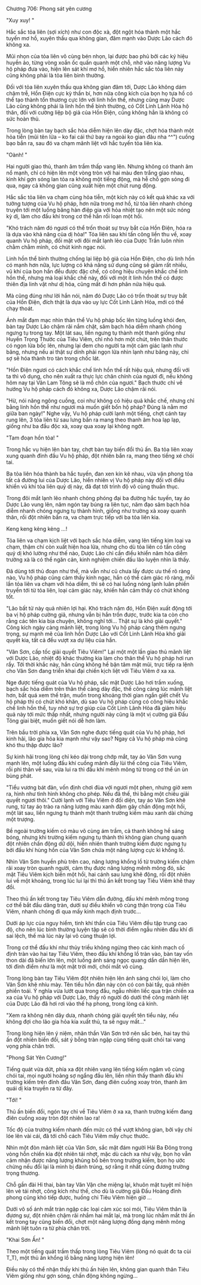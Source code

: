 




Chương 706: Phong sát yên cương


"Xuy xuy! "

Hắc sắc tỏa liên (sợi xích) như con độc xà, đột ngột hóa thành một hắc tuyến mơ hồ, xuyên thấu qua không gian, đâm mạnh vào Dược Lão cách đó không xa.

Mũi nhọn của tỏa liên vô cùng bén nhọn, lại được bao phủ bởi các ký hiệu huyền ảo, từng vòng xoắn ốc quấn quanh một chỗ, nhờ vào năng lượng Vu hộ pháp đưa vào, hiện lên sát khí mơ hồ, hiển nhiên hắc sắc tỏa liên này cũng không phải là tỏa liên bình thường.

Đối với tỏa liên xuyên thấu qua không gian đâm tới, Dược Lão không dám chậm trễ, Hồn Điện cực kỳ thần bí, hơn nữa công kích của bọn họ tựa hồ có thể tạo thành tổn thương cực lớn với linh hồn thể, nhưng cũng may Dược Lão cũng không phải là linh hồn thể bình thường, có Cốt Linh Lãnh Hỏa hộ thân, đối với cường liệp bộ giả của Hồn Điện, cũng không hẳn là không có sức hoàn thủ.

Trong lòng bàn tay bạch sắc hỏa diễm hiện lên dày đặc, chợt hóa thành một hỏa tiễn (mũi tên lửa – ko fai cái thứ bay ra ngoài ko gian đâu nha ^^") cuồng bạo bắn ra, sau đó va chạm mãnh liệt với hắc tuyến tỏa liên kia.

"Oành! "

Hai người giao thủ, thanh âm trầm thấp vang lên. Nhưng không có thanh âm nổ mạnh, chỉ có hiện lên một vòng tròn với hai màu đen trắng giao nhau, kình khí gợn sóng lan tỏa ra không một tiếng động, mà hễ chỗ gợn sóng đi qua, ngay cả không gian cũng xuất hiện một chút rung động.

Hắc sắc tỏa liên va chạm cùng hỏa tiễn, một kích này có kết quả khác xa với tưởng tượng của Vu hộ pháp, hơn nữa trong mơ hồ, từ tỏa liên nhanh chóng truyền tới một luồng băng hàn điệp gia với hỏa nhiệt tạo nên một sức nóng kỳ dị, làm cho đấu khí trong cơ thể hắn rối loạn một hồi.

"Khó trách năm đó ngươi có thể trốn thoát sự truy bắt của Hồn Điện, hóa ra là dựa vào khả năng của dị hỏa!" Tỏa liên sau khi tấn công liền thu về, xoay quanh Vu hộ pháp, đối mặt với đôi mắt lạnh lẽo của Dược Trần luôn nhìn chằm chằm mình, có chút kinh ngạc nói.

Linh hồn thể bình thường chống lại liệp bộ giả của Hồn Điện, cho dù linh hồn có mạnh hơn nữa, lực lượng có khả năng sử dụng cũng sẽ giảm rất nhiều, vũ khí của bọn hắn đều được đặc chế, có công hiệu chuyên khắc chế linh hồn thể, nhưng mà loại khắc chế này, đối với một ít linh hồn thể có được thiên địa linh vật như dị hỏa, cũng mất đi hơn phân nửa hiệu quả.

Mà cũng đúng như lời hắn nói, năm đó Dược Lão có trốn thoát sự truy bắt của Hồn Điện, đích thật là dựa vào uy lực Cốt Linh Lãnh Hỏa, mới có thể chạy thoát.

Ánh mắt đạm mạc nhìn thân thể Vu hộ pháp bốc lên từng luồng khói đen, bàn tay Dược Lão chậm rãi nắm chặt, sâm bạch hỏa diễm nhanh chóng ngưng tụ trong tay. Một lát sau, liền ngưng tụ thành một thanh giống như Huyền Trọng Thước của Tiêu Viêm, chỉ nhỏ hơn một chút, trên thân thước có ngọn lửa bốc lên, nhưng lại đem cho người ta một cảm giác lạnh như băng, nhưng nếu ai thật sự dính phải ngọn lửa nhìn lạnh như băng này, chỉ sợ sẽ hóa thành tro tàn trong chốc lát.

"Hồn Điện ngươi có cách khắc chế linh hồn thể rất hiệu quả, nhưng đối với ta thì vô dụng, cho nên xuất ra thực lực chân chính của ngươi đi, nếu không hôm nay tại Vân Lam Tông sẽ là mồ chôn của ngươi." Bạch thước chỉ về hướng Vu hộ pháp cách đó không xa, Dược Lão chậm rãi nói.

"Hừ, nói năng ngông cuồng, coi như không có hiệu quả khắc chế, nhưng chỉ bằng linh hồn thể như ngươi mà muốn giết bổn hộ pháp? Đúng là nằm mơ giữa ban ngày!" Nghe vậy, Vu hộ pháp cười lạnh một tiếng, chợt cánh tay rung lên, 3 tỏa liên từ sau lưng bắn ra mang theo thanh âm hoa lạp lạp, giống như ba đầu độc xà, xoay qua xoay lại không ngớt.

"Tam đoạn hồn tỏa! "

Trong hắc vụ hiện lên bàn tay, chợt bàn tay biến đổi thủ ấn. Ba tỏa liên xoay xung quanh đỉnh đầu Vu hộ pháp, đột nhiên bắn ra, mang theo tiếng xé chói tai.

Ba tỏa liên hóa thành ba hắc tuyến, đan xen kín kẽ nhau, vừa vặn phong tỏa tất cả đường lui của Dược Lão, hiển nhiên vị Vu hộ pháp này đối với điều khiển vũ khí tỏa liên quỷ dị này, đã đạt tới trình độ vô cùng thuần thục.

Trong đôi mắt lạnh lẽo nhanh chóng phóng đại ba đường hắc tuyến, tay áo Dược Lão vung lên, năm ngón tay búng ra liên tục, năm đạo sâm bạch hỏa diễm nhanh chóng ngưng tụ thành hình, giống như trường xà xoay quanh thân, rồi đột nhiên bắn ra, va chạm trực tiếp với ba tỏa liên kia.

Keng keng kẻng kẻng …!

Tỏa liên va chạm kịch liệt với bạch sắc hỏa diễm, vang lên tiếng kim loại va chạm, thậm chí còn xuất hiện hoa lửa, nhưng cho dù tỏa liên có tấn công quỷ dị khó lường như thế nào, Dược Lão chỉ cần điều khiển năm hỏa diễm trường xà là có thể ngăn cản, kinh nghiệm chiến đấu lão luyện nhìn là thấy.

Đã dùng tới thủ đoạn như thế, mà vẫn như cũ chưa lấy được ưu thế rõ ràng nào, Vu hộ pháp cũng cảm thấy kinh ngạc, hắn có thể cảm giác rõ ràng, mỗi lần tỏa liên va chạm với hỏa diễm, thì sẽ có hai luồng nóng lạnh luân phiền truyền tới từ tỏa liên, loại cảm giác này, khiến hắn cảm thấy có chút không tốt.

"Lão bất tử này quả nhiên lợi hại. Khó trách năm đó, Hồn Điện xuất động tới ba vị hộ pháp cường giả, nhưng vẫn bị hắn trốn được, trước kia ta còn cho rằng các tên kia bịa chuyện, không nghĩ tới… Thật sự là khó giải quyết." Công kích ngày càng mãnh liệt, trong lòng Vu hộ pháp càng thêm ngưng trọng, sự mạnh mẽ của linh hồn Dược Lão với Cốt Linh Lãnh Hỏa khó giải quyết kia, tất cả đều vượt xa dự liệu của hắn.

"Vân Sơn, cấp tốc giải quyết Tiêu Viêm!" Lại một một lần giao thủ mãnh liệt với Dược Lão, nhiệt độ khác thường kia làm cho thân thể Vu hộ pháp hơi run rẩy. Tới thời khắc này, hắn cũng không hề bận tâm mặt mũi, trực tiếp ra lệnh cho Vân Sơn đang triển khai đại chiến kịch liệt với Tiêu Viêm ở xa xa.

Nge được tiếng quát của Vu hộ pháp, sắc mặt Dược Lão hơi trầm xuống, bạch sắc hỏa diễm trên thân thể càng dày đặc, thế công càng lúc mãnh liệt hơn, bất quá xem thế trận, muốn trong khoảng thời gian ngắn giết chết Vu hộ pháp thì có chút khó khăn, dù sao Vu hộ pháp cũng có công hiệu khắc chế linh hồn thể, tuy nhờ sự trợ giúp của Cốt Linh Lãnh Hỏa đã giảm hiệu quả này tới mức thấp nhất, nhưng người này cũng là một vị cường giả Đấu Tông giai biệt, muốn giết nói dễ hơn làm.

Trên bầu trời phía xa, Vân Sơn nghe được tiếng quát của Vu hộ pháp, hơi kinh hãi, lão gia hỏa kia mạnh như vậy sao? Ngay cả Vu hộ pháp mà cũng khó thu thập được lão?

Sự kinh hãi trong lòng chỉ kéo dài trong chớp mắt, tay áo Vân Sơn vung mạnh lên, một luồng đấu khí cuồng mãnh đẩy lùi thế công của Tiêu Viêm, rồi phi thân về sau, vừa lui ra thì đấu khí mênh mông từ trong cơ thể ùn ùn bùng phát.

"Tiểu vương bát đản, vốn định chơi đùa với ngươi một phen, nhưng giờ xem ra, hình như tình hình không cho phép. Nếu đã thế, thì bằng một chiêu giải quyết ngươi thôi." Cười lạnh với Tiêu Viêm ở đối diện, tay áo Vân Sơn khẽ rung, từ tay áo trào ra năng lượng màu xanh đậm gây chấn động một hồi, một lát sau, liền ngưng tụ thành một thanh trường kiếm màu xanh dài chừng một trượng.

Bề ngoài trường kiếm có màu vô cùng ám trầm, cả thanh không hề sáng bóng, nhưng khi trường kiếm ngưng tụ thành thì không gian chung quanh đột nhiên chấn động dữ dội, hiển nhiên thanh trường kiếm được ngưng tụ bởi đấu khí hùng hồn của Vân Sơn chứa một năng lượng cực kì khổng lồ.

Nhìn Vân Sơn huyền phù trên cao, năng lượng khổng lồ từ trường kiếm chậm rãi xoay tròn quanh người, cảm thụ được năng lượng mênh mông đó, sắc mặt Tiêu Viêm kịch biến một hồi, hai cánh sau lưng khẽ động, rồi đột nhiên lui về một khoảng, trong lúc lui lại thì thủ ấn kết trong tay Tiêu Viêm khẽ thay đổi.

Theo thủ ấn kết trong tay Tiêu Viêm dẫn đường, đấu khí mênh mông trong cơ thể bắt đầu dâng tràn, dưới sự điều khiển vô cùng thận trọng của Tiêu Viêm, nhanh chóng đi qua mấy kinh mạch định trước…

Dưới áp lực của nguy hiểm, tinh khí thần của Tiêu Viêm đều tập trung cao độ, cho nên lúc bình thường luyện tập sẽ có thời điểm ngẫu nhiên đấu khí đi sai lệch, thế mà lúc này lại vô cùng thuận lợi.

Trong cơ thể đấu khí như thủy triều không ngừng theo các kinh mạch cố định tràn vào hai tay Tiêu Viêm, theo đấu khí khổng lồ tràn vào, bàn tay vốn thon dài đã biến lớn lên, một luồng ánh sáng ngọc quang dần dần hiện lên, tới đỉnh điểm như là một mặt trời mới, chói mắt vô cùng.

Trong lòng bàn tay Tiêu Viêm đột nhiên hiện lên ánh sáng chói lọi, làm cho Vân Sơn khẽ nhíu mày. Tên tiểu hỗn đản này còn có con bài tẩy, quả nhiên phiền toái. Ý nghĩa vừa lướt qua trong đầu, ngẫu nhiên liếc qua trận chiến xa xa của Vu hộ pháp với Dược Lão, thấy rõ người đó dưới thế công mãnh liệt của Dược Lão đã hơi rơi vào thế hạ phong, trong lòng cả kinh.

"Xem ra không nên dây dưa, nhanh chóng giải quyết tên tiểu này, nếu không đợi cho lão gia hỏa kia xuất thủ, ta sẽ nguy mất…"

Trong lòng hiện lên ý niệm, nhãn thần Vân Sơn trở nên sắc bén, hai tay thủ ấn đột nhiên biến đổi, sát ý bỗng tràn ngập cùng tiếng quát chói tai vang vọng phía chân trời.

"Phong Sát Yên Cương!"

Tiếng quát vừa dứt, phía xa đột nhiên vang lên tiếng kiếm ngâm vô cùng chói tai, mọi người hoảng sợ ngẩng đầu lên, liền nhìn thấy thanh đấu khí trường kiếm trên đỉnh đầu Vân Sơn, đang điên cuồng xoay tròn, thanh âm quái dị kia truyền ra từ đây.

"Tới! "

Thủ ấn biến đổi, ngón tay chỉ về Tiêu Viêm ở xa xa, thanh trường kiếm đang điên cuồng xoay tròn đột nhiên lao ra!

Tốc độ của trường kiếm nhanh đến mức có thể vượt không gian, bởi vậy chỉ lóe lên vài cái, đã tới chỗ cách Tiêu Viêm mấy chục thước.

Nhìn một đòn mãnh liệt của Vân Sơn, sắc mặt đám người Hải Ba Đông trong vòng hỗn chiến kia đột nhiên tái nhợt, mặc dù cách xa như vậy, bọn họ vẫn cảm nhận được năng lượng khủng bố bên trong trường kiếm, bọn họ ước chừng nếu đổi lại là mình bị đánh trúng, sợ rằng ít nhất cũng đương trường trọng thương.

Chỗ gần đài Hỉ thai, bàn tay Vân Vận che miệng lại, khuôn mặt tuyệt mĩ hiện lên vẻ tái nhợt, công kích như thế, cho dù là cường giả Đấu Hoàng đỉnh phong cũng khó tiếp được, huống chi Tiêu Viêm hiện giờ …

Dưới vô số ánh mắt tràn ngập các loại cảm xúc soi mói, Tiêu Viêm thân là đương sự, đột nhiên chậm rãi nhắm hai mắt lại, mà trong lúc nhắm mắt thì ấn kết trong tay cũng biến đổi, chợt một năng lượng đồng dạng mênh mông mãnh liệt tuôn ra từ phía chân trời.

"Khai Sơn Ấn! "

Theo một tiếng quát trầm thấp trong lòng Tiêu Viêm (lòng nó quát đc ta cùi T_T), một thủ ấn khổng lồ bằng năng lượng hiện lên!

Điều này có thể nhận thấy khi thủ ấn hiện lên, không gian quanh thân Tiêu Viêm giống như gợn sóng, chấn động không ngừng...




